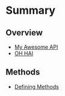 # Summary

## Overview

* [My Awesome API](README.md)
* [OH HAI](oh-hai.md)

## Methods

* [Defining Methods](methods.md)

